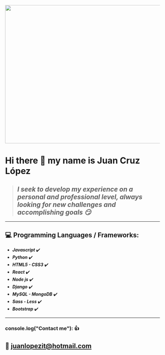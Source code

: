 
<img src="https://aleduran.com/wp-content/uploads/lenguajes-programacion-top.gif" width="1200" height="450">

# Hi there 👋 my name is Juan Cruz López
 > ## *I seek to develop my experience on a personal and professional level, always looking for new challenges and accomplishing goals :smirk:*

___

## 💻 Programming Languages / Frameworks:

- ___Javascript___  :heavy_check_mark:
- ___Python___      :heavy_check_mark:
- ___HTML5 - CSS3___ :heavy_check_mark:
- ___React___        :heavy_check_mark:
- ___Node js___      :heavy_check_mark:
- ___Django___       :heavy_check_mark:
- ___MySQL - MongoDB___ :heavy_check_mark:
- ___Sass - Less___     :heavy_check_mark:
- ___Bootstrap___       :heavy_check_mark:

___


### console.log("Contact me"): :+1:
## :email: <juanlopezit@hotmail.com>

<!--
**juanlopezit/juanlopezit** is a ✨ _special_ ✨ repository because its `README.md` (this file) appears on your GitHub profile.

Here are some ideas to get you started:

- 🔭 I’m currently working on ...
- 🌱 I’m currently learning ...
- 👯 I’m looking to collaborate on ...
- 🤔 I’m looking for help with ...
- 💬 Ask me about ...
- 📫 How to reach me: ...
- 😄 Pronouns: ...
- ⚡ Fun fact: ...
-->
